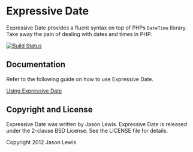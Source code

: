 # Expressive Date

Expressive Date provides a fluent syntax on top of PHPs `DateTime` library. Take away the pain of dealing with dates and times in PHP.

[![Build Status](https://travis-ci.org/jasonlewis/expressive-date.png?branch=master)](https://travis-ci.org/jasonlewis/expressive-date)

## Documentation

Refer to the following guide on how to use Expressive Date.

[Using Expressive Date](http://jasonlewis.me/code/expressive-date)

## Copyright and License
Expressive Date was written by Jason Lewis. Expressive Date is released under the 2-clause BSD License. See the LICENSE file for details.

Copyright 2012 Jason Lewis